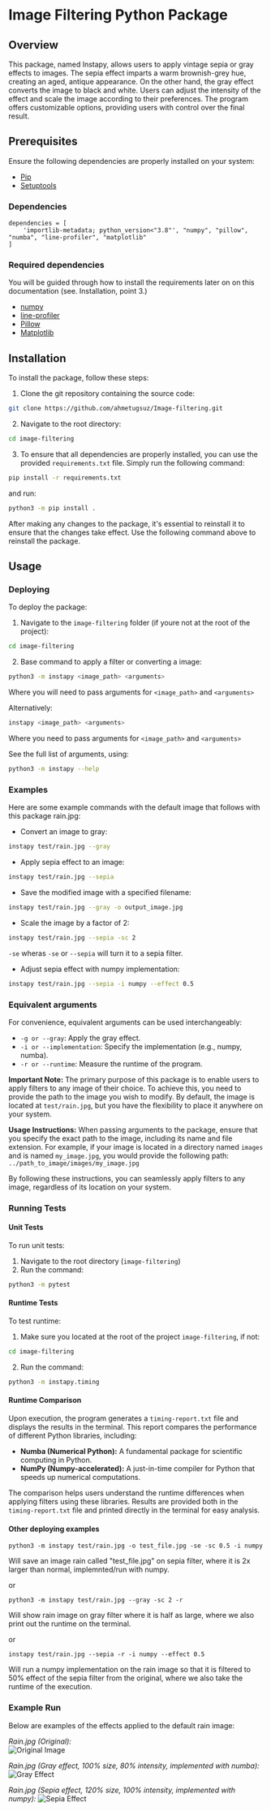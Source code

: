 # Image Filtering Python Package

## Overview

This package, named Instapy, allows users to apply vintage sepia or gray effects to images. The sepia effect imparts a warm brownish-grey hue, creating an aged, antique appearance. On the other hand, the gray effect converts the image to black and white. Users can adjust the intensity of the effect and scale the image according to their preferences. The program offers customizable options, providing users with control over the final result.

## Prerequisites

Ensure the following dependencies are properly installed on your system:

* [Pip](https://pypi.org/project/pip/)
* [Setuptools](https://pypi.org/project/setuptools/)

### Dependencies
```
dependencies = [
    'importlib-metadata; python_version<"3.8"', "numpy", "pillow", "numba", "line-profiler", "matplotlib"
]
```
### Required dependencies
You will be guided through how to install the requirements later on on this documentation (see. Installation, point 3.)

* [numpy](https://numpy.org/)
* [line-profiler](https://pypi.org/project/line-profiler/)
* [Pillow](https://pillow.readthedocs.io/en/stable/)
* [Matplotlib](https://matplotlib.org)

## Installation

To install the package, follow these steps:

1. Clone the git repository containing the source code:  
```bash 
git clone https://github.com/ahmetugsuz/Image-filtering.git
```    

2. Navigate to the root directory:
```bash 
cd image-filtering
```    

3. To ensure that all dependencies are properly installed, you can use the provided `requirements.txt` file. Simply run the following command:
```bash
pip install -r requirements.txt
```   
and run:  

```bash 
python3 -m pip install .
```   
After making any changes to the package, it's essential to reinstall it to ensure that the changes take effect. Use the following command above to reinstall the package.


## Usage

### Deploying

To deploy the package:
1. Navigate to the `image-filtering` folder (if youre not at the root of the project):
```bash 
cd image-filtering
```    

2. Base command to apply a filter or converting a image:  
```bash
python3 -m instapy <image_path> <arguments>  
```  
Where you will need to pass arguments for `<image_path>` and `<arguments>`  

Alternatively:
```bash
instapy <image_path> <arguments>
```  

Where you need to pass arguments for `<image_path>` and `<arguments>`   

See the full list of arguments, using:  
```bash 
python3 -m instapy --help
```   

### Examples

Here are some example commands with the default image that follows with this package rain.jpg:

* Convert an image to gray:  
```bash
instapy test/rain.jpg --gray
```   

* Apply sepia effect to an image:  
```bash 
instapy test/rain.jpg --sepia
```

* Save the modified image with a specified filename:
```bash 
instapy test/rain.jpg --gray -o output_image.jpg
```    

* Scale the image by a factor of 2:  
```bash 
instapy test/rain.jpg --sepia -sc 2
```  

`-se` wheras `-se` or `--sepia` will turn it to a sepia filter.

* Adjust sepia effect with numpy implementation:
```bash 
instapy test/rain.jpg --sepia -i numpy --effect 0.5
```   

### Equivalent arguments

For convenience, equivalent arguments can be used interchangeably:

* `-g or --gray`: Apply the gray effect.
* `-i or --implementation`: Specify the implementation (e.g., numpy, numba).
* `-r or --runtime`: Measure the runtime of the program.

**Important Note:**
The primary purpose of this package is to enable users to apply filters to any image of their choice. To achieve this, you need to provide the path to the image you wish to modify. By default, the image is located at `test/rain.jpg`, but you have the flexibility to place it anywhere on your system.

**Usage Instructions:**
When passing arguments to the package, ensure that you specify the exact path to the image, including its name and file extension. For example, if your image is located in a directory named `images` and is named `my_image.jpg`, you would provide the following path:
`../path_to_image/images/my_image.jpg`

By following these instructions, you can seamlessly apply filters to any image, regardless of its location on your system.


### Running Tests

#### Unit Tests
To run unit tests:
1. Navigate to the root directory (`image-filtering`)
2. Run the command:  
```bash 
python3 -m pytest
```   

#### Runtime Tests
To test runtime:
1. Make sure you located at the root of the project `image-filtering`, if not:
```bash 
cd image-filtering
```   

2. Run the command:  
```bash 
python3 -m instapy.timing
```   

#### Runtime Comparison

Upon execution, the program generates a `timing-report.txt` file and displays the results in the terminal. This report compares the performance of different Python libraries, including:

* **Numba (Numerical Python):** A fundamental package for scientific computing in Python.
* **NumPy (Numpy-accelerated):** A just-in-time compiler for Python that speeds up numerical computations.

The comparison helps users understand the runtime differences when applying filters using these libraries. Results are provided both in the `timing-report.txt` file and printed directly in the terminal for easy analysis.


#### Other deploying examples  

    python3 -m instapy test/rain.jpg -o test_file.jpg -se -sc 0.5 -i numpy   

Will save an image rain called "test_file.jpg" on sepia filter, where it is 2x larger than normal, implemnted/run with numpy.

or

    python3 -m instapy test/rain.jpg --gray -sc 2 -r  

Will show rain image on gray filter where it is half as large, where we also print out the runtime on the terminal.

or   

    instapy test/rain.jpg --sepia -r -i numpy --effect 0.5  

Will run a numpy implementation on the rain image so that it is filtered to 50% effect of the sepia filter from the original, where we also take the runtime of the execution.

### Example Run

Below are examples of the effects applied to the default rain image:

*Rain.jpg (Original):*  
![Original Image](https://github.com/ahmetugsuz/Image-filtering/blob/main/test/rain.jpg)

*Rain.jpg (Gray effect, 100% size, 80% intensity, implemented with numba):*  
![Gray Effect](https://github.com/ahmetugsuz/Image-filtering/blob/main/grayeffect.jpg)

*Rain.jpg (Sepia effect, 120% size, 100% intensity, implemented with numpy):*
![Sepia Effect](https://github.com/ahmetugsuz/Image-filtering/blob/main/sepiaeffect.jpg)



